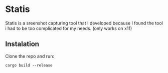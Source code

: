# Statis
Statis is a sreenshot capturing tool that I developed because I found the tool i had to be too complicated for my needs.
(only works on x11)

## Instalation

Clone the repo and run:
```
cargo build --release
```
